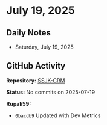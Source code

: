 ﻿# July 19, 2025

## Daily Notes

- Saturday, July 19, 2025

## GitHub Activity

**Repository:** [SSJK-CRM](https://github.com/Rupali59/SSJK-CRM)

**Status:** No commits on 2025-07-19

**Rupali59:**
- `0bacdb9` Updated with Dev Metrics
